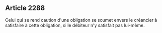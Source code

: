 Article 2288
----
Celui qui se rend caution d'une obligation se soumet envers le créancier à
satisfaire à cette obligation, si le débiteur n'y satisfait pas lui-même.
